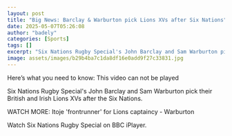```yaml
---
layout: post
title: "Big News: Barclay & Warburton pick Lions XVs after Six Nations"
date: 2025-05-07T05:26:08
author: "badely"
categories: [Sports]
tags: []
excerpt: "Six Nations Rugby Special's John Barclay and Sam Warburton pick their British and Irish Lions XVs after the conclusion of the Six Nations."
image: assets/images/b29b4ba7c1da8df16e0add9f27c33831.jpg
---
```


Here’s what you need to know: This video can not be played

Six Nations Rugby Special's John Barclay and Sam Warburton pick their British and Irish Lions XVs after the Six Nations.

WATCH MORE: Itoje 'frontrunner' for Lions captaincy - Warburton

Watch Six Nations Rugby Special on BBC iPlayer.

